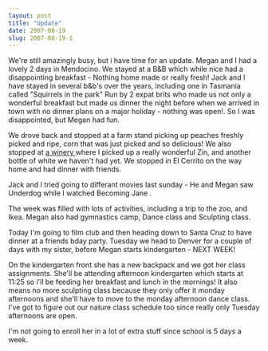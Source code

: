```yaml
---
layout: post
title: "Update"
date: 2007-08-19
slug: 2007-08-19-1
---
```


We&apos;re still amazingly busy, but i have time for an update.  Megan and I had a lovely 2 days in Mendocino.  We stayed at a B&B which while nice had a disappointing breakfast  - Nothing home made or really fresh!  Jack and I have stayed in several b&b&apos;s over the years, including one in Tasmania called &quot;Squirrels in the park&quot;  Run by 2 expat brits who made us not only a wonderful breakfast but made us dinner the night before when we arrived in town with no dinner plans on a major holiday - nothing was open!.  So I was disappointed, but Megan had fun.  

We drove back and stopped at a farm stand picking up peaches freshly picked and ripe, corn that was just picked and so delicious!  We also stopped at  [a winery ](http://www.atlasofwineries.com/wineries/scharffenberger.html)  where I picked up a really wonderful Zin, and another bottle of white we haven&apos;t had yet.  We stopped in El Cerrito on the way home and had dinner with friends.

Jack and I tried going to differant movies last sunday - He and Megan saw  Underdog  while I watched  Becoming Jane .

The week was filled with lots of activities, including a trip to the zoo, and Ikea.  Megan also had gymnastics camp, Dance class and Sculpting class.  

Today I&apos;m going to film club and then heading down to Santa Cruz to have dinner at a friends bday party.  Tuesday we head to Denver for a couple of days with my sister, before Megan starts kindergarten - NEXT WEEK!

On the kindergarten front she has a new backpack and we got her class assignments.  She&apos;ll be attending afternoon kindergarten which starts at 11:25 so i&apos;ll be feeding her breakfast and lunch in the mornings!  It also means no more sculpting class because they only offer it monday afternoons and she&apos;ll have to move to the monday afternoon dance class. I&apos;ve got to figure out our nature class schedule too since really only Tuesday afternoons are open.

I&apos;m not going to enroll her in a lot of extra stuff since school is 5 days a week.
